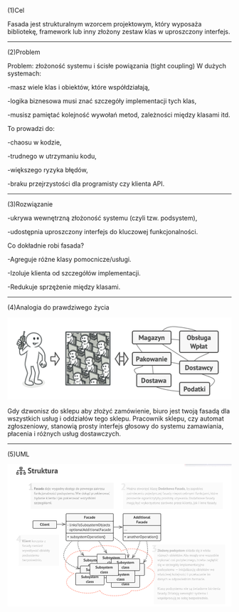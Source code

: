 (1)Cel

Fasada jest strukturalnym wzorcem projektowym, który wyposaża bibliotekę, framework lub inny złożony zestaw klas w uproszczony interfejs.
___


(2)Problem

Problem: złożoność systemu i ścisłe powiązania (tight coupling)
W dużych systemach:

-masz wiele klas i obiektów, które współdziałają,

-logika biznesowa musi znać szczegóły implementacji tych klas,

-musisz pamiętać kolejność wywołań metod, zależności między klasami itd.

To prowadzi do:

-chaosu w kodzie,

-trudnego w utrzymaniu kodu,

-większego ryzyka błędów,

-braku przejrzystości dla programisty czy klienta API.
___


(3)Rozwiązanie

-ukrywa wewnętrzną złożoność systemu (czyli tzw. podsystem),

-udostępnia uproszczony interfejs do kluczowej funkcjonalności.


Co dokładnie robi fasada?

-Agreguje różne klasy pomocnicze/usługi.

-Izoluje klienta od szczegółów implementacji.

-Redukuje sprzężenie między klasami.
___



(4)Analogia do prawdziwego życia

![Fasada - analogia](image-1.png)

Gdy dzwonisz do sklepu aby złożyć zamówienie, biuro jest twoją fasadą dla wszystkich usług i oddziałów tego sklepu. Pracownik sklepu, czy automat zgłoszeniowy, stanowią prosty interfejs głosowy do systemu zamawiania, płacenia i różnych usług dostawczych.
___


(5)UML

![Fasada - UML](image-2.png)

